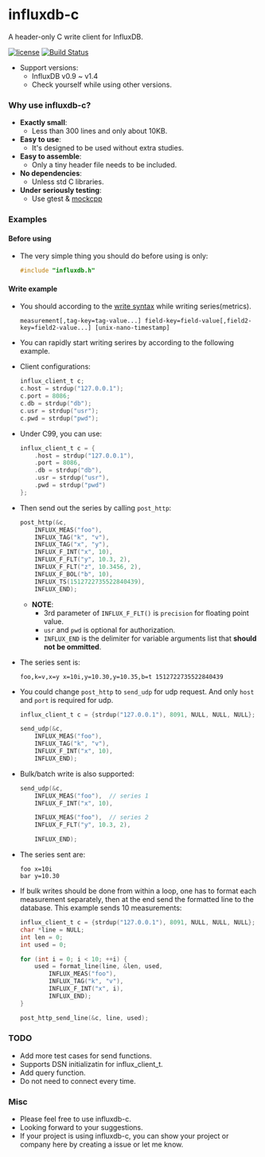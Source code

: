 # influxdb-c

A header-only C write client for InfluxDB.

[![license](https://img.shields.io/badge/license-MIT-brightgreen.svg?style=flat)](https://github.com/orca-zhang/influxdb-c/blob/master/LICENSE)
[![Build Status](https://semaphoreci.com/api/v1/orca-zhang-91/influxdb-c/branches/master/shields_badge.svg)](https://semaphoreci.com/orca-zhang-91/influxdb-c)

- Support versions:
  - InfluxDB v0.9 ~ v1.4
  - Check yourself while using other versions.

### Why use influxdb-c?

- **Exactly small**:
  - Less than 300 lines and only about 10KB.
- **Easy to use**:
  - It's designed to be used without extra studies.
- **Easy to assemble**:
  - Only a tiny header file needs to be included.
- **No dependencies**:
  - Unless std C libraries.
- **Under seriously testing**:
  - Use gtest & [mockcpp](https://github.com/ez8-co/mockcpp)

### Examples

#### Before using

- The very simple thing you should do before using is only:

    ```c
    #include "influxdb.h"
    ```

#### Write example

- You should according to the [write syntax](https://docs.influxdata.com/influxdb/v1.4/write_protocols/line_protocol_reference/) while writing series(metrics).

    ```
    measurement[,tag-key=tag-value...] field-key=field-value[,field2-key=field2-value...] [unix-nano-timestamp]
    ```


- You can rapidly start writing serires by according to the following example.

- Client configurations:

    ```c
    influx_client_t c;
    c.host = strdup("127.0.0.1");
    c.port = 8086;
    c.db = strdup("db");
    c.usr = strdup("usr");
    c.pwd = strdup("pwd");
    ```

- Under C99, you can use:

    ```c
    influx_client_t c = {
        .host = strdup("127.0.0.1"),
        .port = 8086,
        .db = strdup("db"),
        .usr = strdup("usr"),
        .pwd = strdup("pwd")
    };
    ```

- Then send out the series by calling `post_http`:

    ```c
    post_http(&c,
        INFLUX_MEAS("foo"),
        INFLUX_TAG("k", "v"),
        INFLUX_TAG("x", "y"),
        INFLUX_F_INT("x", 10),
        INFLUX_F_FLT("y", 10.3, 2),
        INFLUX_F_FLT("z", 10.3456, 2),
        INFLUX_F_BOL("b", 10),
        INFLUX_TS(1512722735522840439),
        INFLUX_END);
    ```

  - **NOTE**:
    - 3rd parameter of `INFLUX_F_FLT()` is `precision` for floating point value.
    - `usr` and `pwd` is optional for authorization.
    - `INFLUX_END` is the delimiter for variable arguments list that **should not be ommitted**.

- The series sent is:

    ```
    foo,k=v,x=y x=10i,y=10.30,y=10.35,b=t 1512722735522840439
    ```

- You could change `post_http` to `send_udp` for udp request. And only `host` and `port` is required for udp.

    ```c
    influx_client_t c = {strdup("127.0.0.1"), 8091, NULL, NULL, NULL};

    send_udp(&c,
        INFLUX_MEAS("foo"),
        INFLUX_TAG("k", "v"),
        INFLUX_F_INT("x", 10),
        INFLUX_END);
    ```

- Bulk/batch write is also supported:

    ```c
    send_udp(&c,
        INFLUX_MEAS("foo"),  // series 1
        INFLUX_F_INT("x", 10),

        INFLUX_MEAS("foo"),  // series 2
        INFLUX_F_FLT("y", 10.3, 2),

        INFLUX_END);
    ```

- The series sent are:

    ```
    foo x=10i
    bar y=10.30
    ```

- If bulk writes should be done from within a loop, one has to format
  each measurement separately, then at the end send the formatted line to
  the database. This example sends 10 measurements:

  ```c
  influx_client_t c = {strdup("127.0.0.1"), 8091, NULL, NULL, NULL};
  char *line = NULL;
  int len = 0;
  int used = 0;

  for (int i = 0; i < 10; ++i) {
      used = format_line(line, &len, used,
          INFLUX_MEAS("foo"),
          INFLUX_TAG("k", "v"),
          INFLUX_F_INT("x", i),
          INFLUX_END);
  }

  post_http_send_line(&c, line, used);
  ```

### TODO

- Add more test cases for send functions.
- Supports DSN initializatin for influx_client_t.
- Add query function.
- Do not need to connect every time.

### Misc

- Please feel free to use influxdb-c.
- Looking forward to your suggestions.
- If your project is using influxdb-c, you can show your project or company here by creating a issue or let me know.
